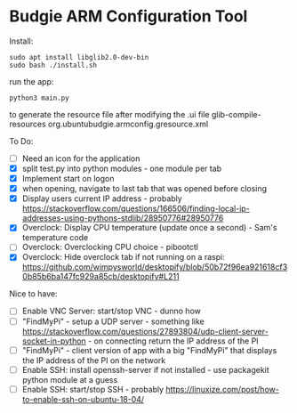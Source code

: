 # Budgie ARM Configuration Tool

Install:

    sudo apt install libglib2.0-dev-bin
    sudo bash ./install.sh

run the app:

    python3 main.py

to generate the resource file after modifying the .ui file
glib-compile-resources org.ubuntubudgie.armconfig.gresource.xml

To Do:

- [ ] Need an icon for the application
- [X] split test.py into python modules - one module per tab
- [X] Implement start on logon
- [X] when opening, navigate to last tab that was opened before closing
- [X] Display users current IP address - probably https://stackoverflow.com/questions/166506/finding-local-ip-addresses-using-pythons-stdlib/28950776#28950776
- [X] Overclock: Display CPU temperature (update once a second) - Sam's temperature code
- [ ] Overclock: Overclocking CPU choice - pibootctl
- [X] Overclock: Hide overclock tab if not running on a raspi: https://github.com/wimpysworld/desktopify/blob/50b72f96ea921618cf30b85b6ba147fc929a85cb/desktopify#L211

Nice to have:

- [ ] Enable VNC Server: start/stop VNC - dunno how
- [ ] "FindMyPi" - setup a UDP server - something like https://stackoverflow.com/questions/27893804/udp-client-server-socket-in-python - on connecting return the IP address of the PI
- [ ] "FindMyPi" - client version of app with a big "FindMyPi" that displays the IP address of the PI on the network
- [ ] Enable SSH: install openssh-server if not installed - use packagekit python module at a guess
- [ ] Enable SSH: start/stop SSH - probably https://linuxize.com/post/how-to-enable-ssh-on-ubuntu-18-04/
